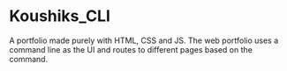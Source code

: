 # Koushiks_CLI
A portfolio made purely with HTML, CSS and JS. The web portfolio uses a command line as the UI and routes to different pages based on the command.
